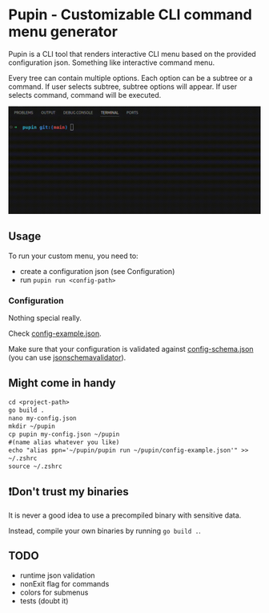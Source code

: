 # Pupin - Customizable CLI command menu generator

Pupin is a CLI tool that renders interactive CLI menu based on the provided configuration json. Something like interactive command menu.

Every tree can contain multiple options. Each option can be a subtree or a command.
If user selects subtree, subtree options will appear.
If user selects command, command will be executed.

![demonstration](./demonstration.gif)

## Usage
To run your custom menu, you need to:
- create a configuration json (see Configuration)
- run `pupin run <config-path>`

### Configuration

Nothing special really. 

Check [config-example.json](https://github.com/vterzic/pupin/blob/main/config-example.json).

Make sure that your configuration is validated against [config-schema.json](https://github.com/vterzic/pupin/blob/main/config-schema.json) (you can use [jsonschemavalidator](https://www.jsonschemavalidator.net/)).

## Might come in handy
```
cd <project-path>
go build .
nano my-config.json
mkdir ~/pupin
cp pupin my-config.json ~/pupin
#(name alias whatever you like)
echo "alias ppn='~/pupin/pupin run ~/pupin/config-example.json'" >> ~/.zshrc
source ~/.zshrc
```

## ❗️Don't trust my binaries
It is never a good idea to use a precompiled binary with sensitive data.

Instead, compile your own binaries by running `go build .`.

## TODO
- runtime json validation
- nonExit flag for commands
- colors for submenus
- tests (doubt it)
